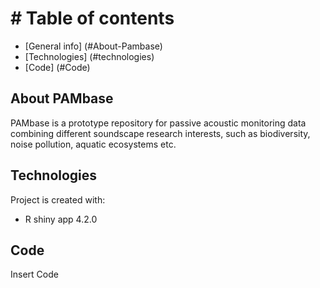   # # Table of contents
  * [General info] (#About-Pambase)
  * [Technologies] (#technologies)
  * [Code] (#Code)
  
  
  ## About PAMbase 
PAMbase is a prototype repository for passive acoustic monitoring data combining different soundscape research interests, such as biodiversity, noise pollution, aquatic ecosystems etc.
  
 ## Technologies
 Project is created with:
 * R shiny app 4.2.0
 
 ## Code
  Insert Code
 
 
